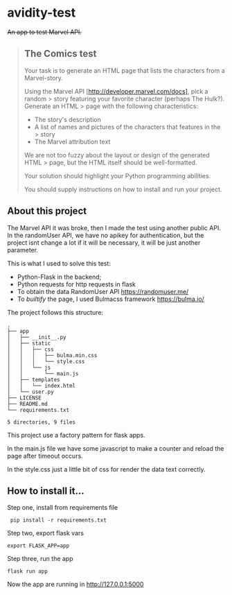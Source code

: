 # avidity-test

~~An app to test Marvel API.~~

> ## The Comics test
> 
> Your task is to generate an HTML page that lists the characters from a Marvel-story.
> 
> Using the Marvel API [http://developer.marvel.com/docs], pick a random > story featuring your favorite character (perhaps The Hulk?). Generate an HTML > page with the following characteristics:
> 
> * The story's description
> * A list of names and pictures of the characters that features in the > story
> * The Marvel attribution text
> 
> We are not too fuzzy about the layout or design of the generated HTML > page, but the HTML itself should be well-formatted.
>
> Your solution should highlight your Python programming abilities.
>
> You should supply instructions on how to install and run your project.

## About this project

The Marvel API it was broke, then I made the test using another public API. In the randomUser API, we have no apikey for authentication,  but the project isnt change a lot if it will be necessary, it will be just another parameter.

This is what I used to solve this test:

* Python-Flask in the backend;
* Python requests for http requests in flask
* To obtain the data RandomUser API https://randomuser.me/
* To *builtify* the page, I used Bulmacss framework https://bulma.io/

The project follows this structure:

```
.
├── app
│   ├── __init__.py
│   ├── static
│   │   ├── css
│   │   │   ├── bulma.min.css
│   │   │   └── style.css
│   │   └── js
│   │       └── main.js
│   ├── templates
│   │   └── index.html
│   └── user.py
├── LICENSE
├── README.md
└── requirements.txt

5 directories, 9 files
```

This project use a factory pattern for flask apps.

In the main.js file we have some javascript to make a counter and reload the page after timeout occurs.

In the style.css just a little bit of css for render the data text correctly.

## How to install it...

Step one, install from requirements file
```
 pip install -r requirements.txt
 ```

 Step two, export flask vars
 ```
 export FLASK_APP=app 
 ```

 Step three, run the app
 ```
 flask run app
 ```

Now the app are running in http://127.0.0.1:5000
